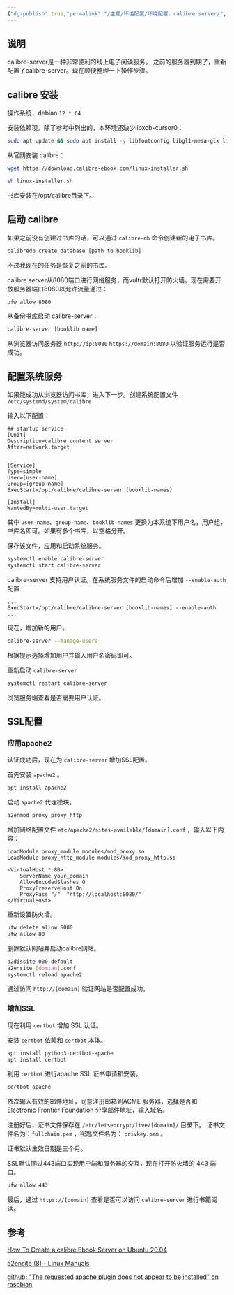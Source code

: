 ```yaml
---
{"dg-publish":true,"permalink":"/主题/环境配置/环境配置，calibre server/","tags":["环境配置"]}
---
```




## 说明

calibre-server是一种非常便利的线上电子阅读服务。
之前的服务器到期了，重新配置了calibre-server。现在顺便整理一下操作步骤。

## calibre 安装

操作系统，debian `12 * 64`

安装依赖项。除了参考中列出的，本环境还缺少libxcb-cursor0：

```bash
sudo apt update && sudo apt install -y libfontconfig libgl1-mesa-glx libxcb-cursor0
```

从官网安装 calibre：

```bash
wget https://download.calibre-ebook.com/linux-installer.sh
```

```bash
sh linux-installer.sh
```

书库安装在/opt/calibre目录下。
## 启动 calibre

如果之前没有创建过书库的话，可以通过 `calibre-db` 命令创建新的电子书库。

```bash
calibredb create_database [path to booklib]
```

不过我现在的任务是恢复之前的书库。

calibre server从8080端口进行网络服务，而vultr默认打开防火墙。现在需要开放服务器端口8080以允许流量通过：

```bash
ufw allow 8080
```


从备份书库启动 calibre-server：

```bash
calibre-server [booklib name]
```

从浏览器访问服务器 `http://ip:8080` `https://domain:8080` 以验证服务运行是否成功。

## 配置系统服务

如果能成功从浏览器访问书库，进入下一步。创建系统配置文件 `/etc/systemd/system/calibre`

输入以下配置：

```
## startup service
[Unit]
Description=calibre content server
After=network.target


[Service]
Type=simple
User=[user-name]
Group=[group-name]
ExecStart=/opt/calibre/calibre-server [booklib-names]

[Install]
WantedBy=multi-user.target
```

其中 `user-name`、`group-name`、`booklib-names` 更换为本系统下用户名，用户组，书库名即可。如果有多个书库，以空格分开。

保存该文件，应用和启动系统服务。

```bash
systemctl enable calibre-server
systemctl start calibre-server
```

 calibre-server 支持用户认证。在系统服务文件的启动命令后增加 `--enable-auth` 配置

```
...
ExecStart=/opt/calibre/calibre-server [booklib-names] --enable-auth
...
```

现在，增加新的用户。

```bash
calibre-server --manage-users
```

根据提示选择增加用户并输入用户名密码即可。

重新启动 `calibre-server` 

```bash
systemctl restart calibre-server
```

浏览服务端查看是否需要用户认证。

## SSL配置

### 应用apache2

认证成功后，现在为 `calibre-server` 增加SSL配置。

首先安装 `apache2` 。

```bash
apt install apache2
```

启动 `apache2` 代理模块。

```bash
a2enmod proxy proxy_http
```

增加网络配置文件 `etc/apache2/sites-available/[domain].conf` ，输入以下内容：

```
LoadModule proxy_module modules/mod_proxy.so
LoadModule proxy_http_module modules/mod_proxy_http.so

<VirtualHost *:80>
    ServerName your_domain
    AllowEncodedSlashes O
    ProxyPreserveHost On
    ProxyPass "/"  "http://localhost:8080/"
</VirtualHost>
```


重新设置防火墙。

```bash
ufw delete allow 8080
ufw allow 80
```

删除默认网站并启动calibre网站。

```bash
a2dissite 000-default
a2ensite [domian].conf
systemctl reload apache2
```

通过访问 `http://[domain]` 验证网站是否配置成功。

### 增加SSL

现在利用 `certbot` 增加 SSL 认证。

安装 `certbot` 依赖和 `certbot` 本体。

```bash
apt install python3-certbot-apache
apt install certbot
```

利用 `certbot` 进行apache SSL 证书申请和安装。

```bash
certbot apache
```

依次输入有效的邮件地址，同意注册邮箱到ACME 服务器，选择是否和 Electronic Frontier Foundation 分享邮件地址，输入域名。

注册好后，证书文件保存在 `/etc/letsencrypt/live/[domain]/` 目录下。
证书文件名为：`fullchain.pem` ，密匙文件名为： `privkey.pem` 。

证书默认生效日期是三个月。

SSL默认同过443端口实现用户端和服务器的交互，现在打开防火墙的 443 端口。

```bash
ufw allow 443
```

最后，通过 `https://[domain]` 查看是否可以访问 `calibre-server` 进行书籍阅读。
## 参考

[How To Create a calibre Ebook Server on Ubuntu 20.04](https://www.digitalocean.com/community/tutorials/how-to-create-a-calibre-ebook-server-on-ubuntu-20-04)

[a2ensite (8) - Linux Manuals](https://www.systutorials.com/docs/linux/man/8-a2ensite/)

[github: "The requested apache plugin does not appear to be installed" on raspbian](https://github.com/certbot/certbot/issues/3854)